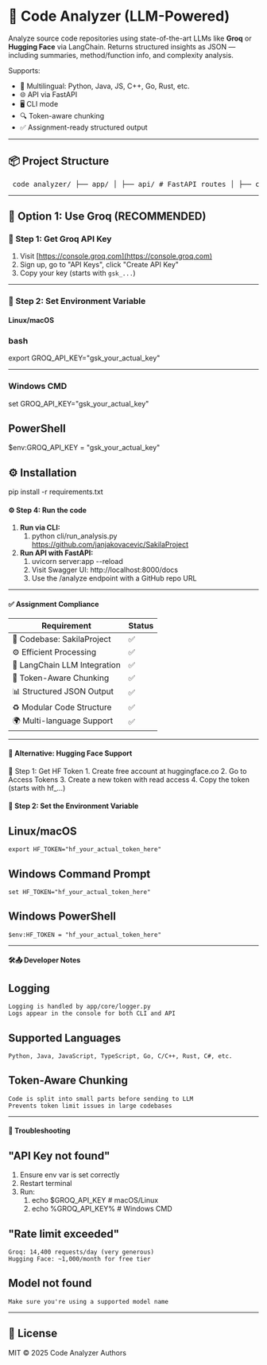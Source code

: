 # 🧠 Code Analyzer (LLM-Powered)

Analyze source code repositories using state-of-the-art LLMs like **Groq** or **Hugging Face** via LangChain. Returns structured insights as JSON — including summaries, method/function info, and complexity analysis.

Supports:
- 🧠 Multilingual: Python, Java, JS, C++, Go, Rust, etc.
- 🌐 API via FastAPI
- 🖥️ CLI mode
- 🔍 Token-aware chunking
- ✅ Assignment-ready structured output

---

## 📦 Project Structure
<pre> code_analyzer/ ├── app/ │ ├── api/ # FastAPI routes │ ├── core/ # logger.py, config │ ├── services/ # analyzer, cloner, extractor, chunker, file_loader │ └── templates/ # prompt_template.py ├── cli/ # run_analysis.py ├── tests/ # test_analyzer.py etc. ├── .env # Store your API keys here ├── requirements.txt ├── server.py # FastAPI entry point └── README.md </pre>


---

## 🚀 Option 1: Use Groq (RECOMMENDED)

### 🔐 Step 1: Get Groq API Key
1. Visit [https://console.groq.com](https://console.groq.com)
2. Sign up, go to "API Keys", click "Create API Key"
3. Copy your key (starts with `gsk_...`)

---

### 🧪 Step 2: Set Environment Variable

#### Linux/macOS
### bash
export GROQ_API_KEY="gsk_your_actual_key"

---
### Windows CMD
set GROQ_API_KEY="gsk_your_actual_key"
## PowerShell
$env:GROQ_API_KEY = "gsk_your_actual_key"

## ⚙️ Installation
pip install -r requirements.txt

#### ⚙️ Step 4: Run the code
1. **Run via CLI:** 
    1. python cli/run_analysis.py https://github.com/janjakovacevic/SakilaProject
2. **Run API with FastAPI:**
   1. uvicorn server:app --reload
   2. Visit Swagger UI: http://localhost:8000/docs
   3. Use the /analyze endpoint with a GitHub repo URL


-----
#### ✅ Assignment Compliance
| Requirement                    | Status |
|-------------------------------|--------|
| 📁 Codebase: SakilaProject     | ✅     |
| ⚙️ Efficient Processing        | ✅     |
| 🤖 LangChain LLM Integration   | ✅     |
| 📏 Token-Aware Chunking        | ✅     |
| 📊 Structured JSON Output      | ✅     |
| ♻️ Modular Code Structure      | ✅     |
| 🌍 Multi-language Support      | ✅     |

-----


#### 🤗 Alternative: Hugging Face Support
🔐 Step 1: Get HF Token
    1. Create free account at huggingface.co
    2. Go to Access Tokens
    3. Create a new token with read access
    4. Copy the token (starts with hf_...)

#### 🧪 Step 2: Set the Environment Variable
## Linux/macOS
    export HF_TOKEN="hf_your_actual_token_here"
## Windows Command Prompt
    set HF_TOKEN="hf_your_actual_token_here"
## Windows PowerShell
    $env:HF_TOKEN = "hf_your_actual_token_here"

-----

#### 🛠📤 Developer Notes
## Logging
    Logging is handled by app/core/logger.py
    Logs appear in the console for both CLI and API

## Supported Languages
    Python, Java, JavaScript, TypeScript, Go, C/C++, Rust, C#, etc.

## Token-Aware Chunking
    Code is split into small parts before sending to LLM
    Prevents token limit issues in large codebases

----

#### 🔧 Troubleshooting
## "API Key not found"
1. Ensure env var is set correctly
2. Restart terminal
3. Run:
    1. echo $GROQ_API_KEY   # macOS/Linux
    2.  echo %GROQ_API_KEY%  # Windows CMD

## "Rate limit exceeded"
    Groq: 14,400 requests/day (very generous)
    Hugging Face: ~1,000/month for free tier
## Model not found
    Make sure you're using a supported model name

----

## 📜 License

MIT © 2025 Code Analyzer Authors
